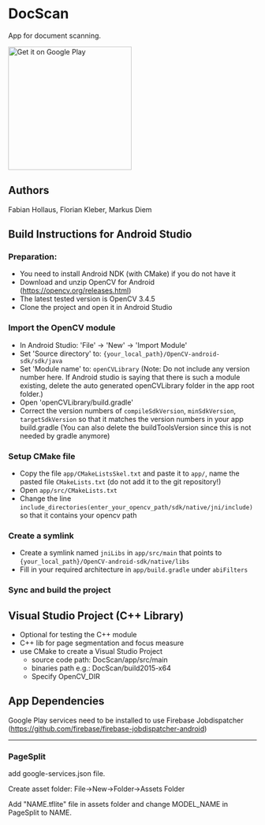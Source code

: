 # DocScan
App for document scanning.

<a href='https://play.google.com/store/apps/details?id=at.ac.tuwien.caa.docscan&pcampaignid=MKT-Other-global-all-co-prtnr-py-PartBadge-Mar2515-1'><img alt='Get it on Google Play' src='https://play.google.com/intl/en_us/badges/images/generic/en_badge_web_generic.png' width="250px"/></a>

## Authors
Fabian Hollaus,
Florian Kleber,
Markus Diem

## Build Instructions for Android Studio
### Preparation:
- You need to install Android NDK (with CMake) if you do not have it
- Download and unzip OpenCV for Android (https://opencv.org/releases.html)
- The latest tested version is OpenCV 3.4.5
- Clone the project and open it in Android Studio

### Import the OpenCV module
- In Android Studio: 'File' -> 'New' -> 'Import Module'
- Set 'Source directory' to: `{your_local_path}/OpenCV-android-sdk/sdk/java`
- Set 'Module name' to: `openCVLibrary` (Note: Do not include any version number here. If Android studio is saying that there is such a module existing, delete the auto generated openCVLibrary folder in the app root folder.)
- Open 'openCVLibrary/build.gradle'
- Correct the version numbers of `compileSdkVersion`, `minSdkVersion`, `targetSdkVersion` so that it matches the version numbers in your app build.gradle (You can also delete the buildToolsVersion since this is not needed by gradle anymore)

### Setup CMake file
- Copy the file `app/CMakeListsSkel.txt` and paste it to `app/`, name the pasted file `CMakeLists.txt` (do not add it to the git repository!)
- Open `app/src/CMakeLists.txt`
- Change the line `include_directories(enter_your_opencv_path/sdk/native/jni/include)` so that it contains your opencv path

### Create a symlink
- Create a symlink named `jniLibs` in `app/src/main` that points to `{your_local_path}/OpenCV-android-sdk/native/libs`
- Fill in your required architecture in `app/build.gradle` under `abiFilters`

### Sync and build the project

## Visual Studio Project (C++ Library)
- Optional for testing the C++ module
- C++ lib for page segmentation and focus measure
- use CMake to create a Visual Studio Project
  - source code path: DocScan/app/src/main
  - binaries path e.g.: DocScan/build2015-x64
  - Specify OpenCV_DIR

## App Dependencies
Google Play services need to be installed to use Firebase Jobdispatcher (https://github.com/firebase/firebase-jobdispatcher-android)

-------------------------------------------------------

### PageSplit

add google-services.json file.

Create asset folder: File->New->Folder->Assets Folder

Add "NAME.tflite" file in assets folder and change MODEL_NAME in PageSplit to NAME.
